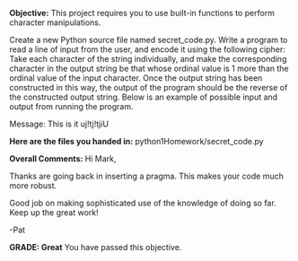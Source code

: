 ﻿**Objective:**
This project requires you to use built-in functions to perform character manipulations.

Create a new Python source file named secret_code.py.
Write a program to read a line of input from the user, and encode it using the following cipher:
Take each character of the string individually, and make the corresponding character in the output string be that whose ordinal value is 1 more than the ordinal value of the input character. Once the output string has been constructed in this way, the output of the program should be the reverse of the constructed output string.
Below is an example of possible input and output from running the program.

Message: This is it
uj!tj!tjiU

**Here are the files you handed in:**
python1Homework/secret_code.py

**Overall Comments:**
 Hi Mark,

Thanks are going back in inserting a pragma. This makes your code much more robust.

Good job on making sophisticated use of the knowledge of doing so far. Keep up the great work!

-Pat

**GRADE: Great**
 You have passed this objective.
